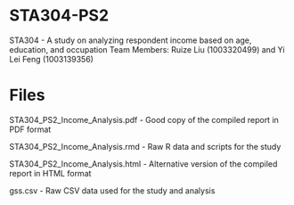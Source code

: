 # STA304-PS2
 STA304 - A study on analyzing respondent income based on age, education, and occupation
 Team Members: Ruize Liu (1003320499) and Yi Lei Feng (1003139356)
 
 # Files
 STA304_PS2_Income_Analysis.pdf - Good copy of the compiled report in PDF format<br />
 
 STA304_PS2_Income_Analysis.rmd - Raw R data and scripts for the study <br />
 
 STA304_PS2_Income_Analysis.html - Alternative version of the compiled report in HTML format <br />
 
 gss.csv - Raw CSV data used for the study and analysis
